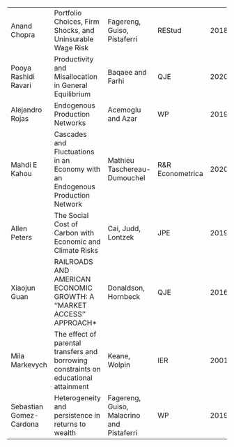 <table>
  <tr>
   <td>Anand Chopra
   </td>
   <td>Portfolio Choices, Firm Shocks, and Uninsurable Wage Risk
   </td>
   <td>Fagereng, Guiso, Pistaferri
   </td>
   <td>REStud
   </td>
   <td><p style="text-align: right">
2018</p>

   </td>
   <td><a href="https://academic.oup.com/restud/article/85/1/437/3108824">https://academic.oup.com/restud/article/85/1/437/3108824</a>
   </td>
  </tr>
  <tr>
   <td>Pooya Rashidi Ravari
   </td>
   <td>Productivity and Misallocation in General Equilibrium
   </td>
   <td>Baqaee and Farhi
   </td>
   <td>QJE
   </td>
   <td><p style="text-align: right">
2020</p>

   </td>
   <td><a href="https://academic.oup.com/qje/article/135/1/105/5573281">https://academic.oup.com/qje/article/135/1/105/5573281</a>
   </td>
  </tr>
  <tr>
   <td>Alejandro Rojas
   </td>
   <td>Endogenous Production Networks
   </td>
   <td>Acemoglu and Azar
   </td>
   <td>WP
   </td>
   <td><p style="text-align: right">
2019</p>

   </td>
   <td><a href="https://economics.mit.edu/files/17236">https://economics.mit.edu/files/17236</a>
   </td>
  </tr>
  <tr>
   <td>Mahdi E Kahou
   </td>
   <td>Cascades and Fluctuations in an Economy with an Endogenous Production Network
   </td>
   <td>Mathieu Taschereau-Dumouchel
   </td>
   <td>R&R Econometrica
   </td>
   <td><p style="text-align: right">
2020</p>

   </td>
   <td><a href="https://www.mathtd.info/files/papers/Network/paper.pdf">https://www.mathtd.info/files/papers/Network/paper.pdf</a>
   </td>
  </tr>
  <tr>
   <td>Allen Peters
   </td>
   <td>The Social Cost of Carbon with Economic and Climate Risks
   </td>
   <td>Cai, Judd, Lontzek
   </td>
   <td>JPE
   </td>
   <td><p style="text-align: right">
2019</p>

   </td>
   <td><a href="https://www.journals.uchicago.edu/doi/abs/10.1086/701890?journalCode=jpe">https://www.journals.uchicago.edu/doi/abs/10.1086/701890?journalCode=jpe</a>
   </td>
  </tr>
  <tr>
   <td>Xiaojun Guan
   </td>
   <td>RAILROADS AND AMERICAN ECONOMIC GROWTH: A ‘‘MARKET ACCESS’’ APPROACH*
   </td>
   <td>Donaldson, Hornbeck
   </td>
   <td>QJE
   </td>
   <td><p style="text-align: right">
2016</p>

   </td>
   <td><a href="http://dave-donaldson.com/wp-content/uploads/2016/10/Donaldson_Hornbeck_Railroads_paper.pdf">http://dave-donaldson.com/wp-content/uploads/2016/10/Donaldson_Hornbeck_Railroads_paper.pdf</a>
   </td>
  </tr>
  <tr>
   <td>Mila Markevych
   </td>
   <td>The effect of parental transfers and borrowing constraints on educational attainment
   </td>
   <td>Keane, Wolpin
   </td>
   <td>IER
   </td>
   <td><p style="text-align: right">
2001</p>

   </td>
   <td><a href="https://onlinelibrary.wiley.com/doi/pdf/10.1111/1468-2354.00146?casa_token=Bk-3UjAbX0UAAAAA:1OfJg1-OmZ0A2mxhcT7ZD-Fe6wwN_kNyLNRAmgVdEQP8JTvQE6UcyxyryQZalIL4O-058Vu7Qflp1w">https://onlinelibrary.wiley.com/doi/pdf/10.1111/1468-2354.00146?casa_token=Bk-3UjAbX0UAAAAA:1OfJg1-OmZ0A2mxhcT7ZD-Fe6wwN_kNyLNRAmgVdEQP8JTvQE6UcyxyryQZalIL4O-058Vu7Qflp1w</a>
   </td>
  </tr>
  <tr>
   <td>Sebastian Gomez-Cardona
   </td>
   <td>Heterogeneity and persistence in returns to wealth
   </td>
   <td>Fagereng, Guiso, Malacrino and Pistaferri
   </td>
   <td>WP
   </td>
   <td><p style="text-align: right">
2019</p>

   </td>
   <td><a href="https://www.ssb.no/en/forskning/discussion-papers/_attachment/392866">https://www.ssb.no/en/forskning/discussion-papers/_attachment/392866</a>
   </td>
  </tr>
</table>
